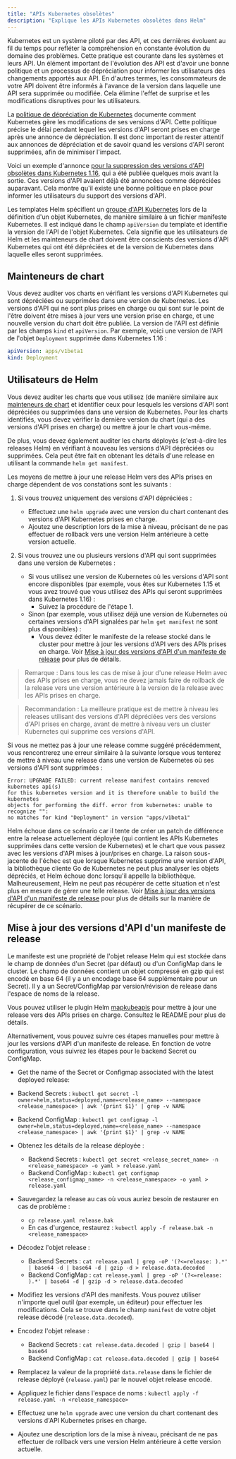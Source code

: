 ```yaml
---
title: "APIs Kubernetes obsolètes"
description: "Explique les APIs Kubernetes obsolètes dans Helm"
---
```


Kubernetes est un système piloté par des API, et ces dernières évoluent au fil du temps pour refléter la compréhension en constante évolution du domaine des problèmes. Cette pratique est courante dans les systèmes et leurs API. Un élément important de l'évolution des API est d'avoir une bonne politique et un processus de dépréciation pour informer les utilisateurs des changements apportés aux API. En d'autres termes, les consommateurs de votre API doivent être informés à l'avance de la version dans laquelle une API sera supprimée ou modifiée. Cela élimine l'effet de surprise et les modifications disruptives pour les utilisateurs.

La [politique de dépréciation de Kubernetes](https://kubernetes.io/docs/reference/using-api/deprecation-policy/) documente comment Kubernetes gère les modifications de ses versions d'API. Cette politique précise le délai pendant lequel les versions d'API seront prises en charge après une annonce de dépréciation. Il est donc important de rester attentif aux annonces de dépréciation et de savoir quand les versions d'API seront supprimées, afin de minimiser l'impact.

Voici un exemple d'annonce [pour la suppression des versions d'API obsolètes dans Kubernetes 1.16](https://kubernetes.io/blog/2019/07/18/api-deprecations-in-1-16/), qui a été publiée quelques mois avant la sortie. Ces versions d'API avaient déjà été annoncées comme dépréciées auparavant. Cela montre qu'il existe une bonne politique en place pour informer les utilisateurs du support des versions d'API.

Les templates Helm spécifient un [groupe d'API Kubernetes](https://kubernetes.io/docs/concepts/overview/kubernetes-api/#api-groups) lors de la définition d'un objet Kubernetes, de manière similaire à un fichier manifeste Kubernetes. Il est indiqué dans le champ `apiVersion` du template et identifie la version de l'API de l'objet Kubernetes. Cela signifie que les utilisateurs de Helm et les mainteneurs de chart doivent être conscients des versions d'API Kubernetes qui ont été dépréciées et de la version de Kubernetes dans laquelle elles seront supprimées.

## Mainteneurs de chart

Vous devez auditer vos charts en vérifiant les versions d'API Kubernetes qui sont dépréciées ou supprimées dans une version de Kubernetes. Les versions d'API qui ne sont plus prises en charge ou qui sont sur le point de l'être doivent être mises à jour vers une version prise en charge, et une nouvelle version du chart doit être publiée. La version de l'API est définie par les champs `kind` et `apiVersion`. Par exemple, voici une version de l'API de l'objet `Deployment` supprimée dans Kubernetes 1.16 :

```yaml
apiVersion: apps/v1beta1
kind: Deployment
```

## Utilisateurs de Helm

Vous devez auditer les charts que vous utilisez (de manière similaire aux [mainteneurs de chart](#mainteneurs-de-chart) et identifier ceux pour lesquels les versions d'API sont dépréciées ou supprimées dans une version de Kubernetes. Pour les charts identifiés, vous devez vérifier la dernière version du chart (qui a des versions d'API prises en charge) ou mettre à jour le chart vous-même.

De plus, vous devez également auditer les charts déployés (c'est-à-dire les releases Helm) en vérifiant à nouveau les versions d'API dépréciées ou supprimées. Cela peut être fait en obtenant les détails d'une release en utilisant la commande `helm get manifest`.

Les moyens de mettre à jour une release Helm vers des APIs prises en charge dépendent de vos constations sont les suivants :

1. Si vous trouvez uniquement des versions d'API dépréciées :
   - Effectuez une `helm upgrade` avec une version du chart contenant des versions d'API Kubernetes prises en charge.
   - Ajoutez une description lors de la mise à niveau, précisant de ne pas effectuer de rollback vers une version Helm antérieure à cette version actuelle.

2. Si vous trouvez une ou plusieurs versions d'API qui sont supprimées dans une version de Kubernetes :
   - Si vous utilisez une version de Kubernetes où les versions d'API sont encore disponibles (par exemple, vous êtes sur Kubernetes 1.15 et vous avez trouvé que vous utilisez des APIs qui seront supprimées dans Kubernetes 1.16) :
     - Suivez la procédure de l'étape 1.
   - Sinon (par exemple, vous utilisez déjà une version de Kubernetes où certaines versions d'API signalées par `helm get manifest` ne sont plus disponibles) :
     - Vous devez éditer le manifeste de la release stocké dans le cluster pour mettre à jour les versions d'API vers des APIs prises en charge. Voir [Mise à jour des versions d'API d'un manifeste de release](#updating-api-versions-of-a-release-manifest) pour plus de détails.

> Remarque : Dans tous les cas de mise à jour d'une release Helm avec des APIs prises en charge, vous ne devez jamais faire de rollback de la release vers une version antérieure à la version de la release avec les APIs prises en charge.

> Recommandation : La meilleure pratique est de mettre à niveau les releases utilisant des versions d'API dépréciées vers des versions d'API prises en charge, avant de mettre à niveau vers un cluster Kubernetes qui supprime ces versions d'API.

Si vous ne mettez pas à jour une release comme suggéré précédemment, vous rencontrerez une erreur similaire à la suivante lorsque vous tenterez de mettre à niveau une release dans une version de Kubernetes où ses versions d'API sont supprimées :

```
Error: UPGRADE FAILED: current release manifest contains removed kubernetes api(s)
for this kubernetes version and it is therefore unable to build the kubernetes
objects for performing the diff. error from kubernetes: unable to recognize "":
no matches for kind "Deployment" in version "apps/v1beta1"
```

Helm échoue dans ce scénario car il tente de créer un patch de différence entre la release actuellement déployée (qui contient les APIs Kubernetes supprimées dans cette version de Kubernetes) et le chart que vous passez avec les versions d'API mises à jour/prises en charge. La raison sous-jacente de l'échec est que lorsque Kubernetes supprime une version d'API, la bibliothèque cliente Go de Kubernetes ne peut plus analyser les objets dépréciés, et Helm échoue donc lorsqu'il appelle la bibliothèque. Malheureusement, Helm ne peut pas récupérer de cette situation et n'est plus en mesure de gérer une telle release. Voir [Mise à jour des versions d'API d'un manifeste de release](#mise-à-jour-des-versions-dapi-dun-manifeste-de-release) pour plus de détails sur la manière de récupérer de ce scénario.

## Mise à jour des versions d'API d'un manifeste de release

Le manifeste est une propriété de l'objet release Helm qui est stockée dans le champ de données d'un Secret (par défaut) ou d'un ConfigMap dans le cluster. Le champ de données contient un objet compressé en gzip qui est encodé en base 64 (il y a un encodage base 64 supplémentaire pour un Secret). Il y a un Secret/ConfigMap par version/révision de release dans l'espace de noms de la release.

Vous pouvez utiliser le plugin Helm [mapkubeapis](https://github.com/helm/helm-mapkubeapis) pour mettre à jour une release vers des APIs prises en charge. Consultez le README pour plus de détails.

Alternativement, vous pouvez suivre ces étapes manuelles pour mettre à jour les versions d'API d'un manifeste de release. En fonction de votre configuration, vous suivrez les étapes pour le backend Secret ou ConfigMap.

- Get the name of the Secret or Configmap associated with the latest deployed
  release:
- Backend Secrets : `kubectl get secret -l owner=helm,status=deployed,name=<release_name> --namespace <release_namespace> | awk '{print $1}' | grep -v NAME`
- Backend ConfigMap : `kubectl get configmap -l owner=helm,status=deployed,name=<release_name> --namespace <release_namespace> | awk '{print $1}' | grep -v NAME`

- Obtenez les détails de la release déployée :
  - Backend Secrets : `kubectl get secret <release_secret_name> -n <release_namespace> -o yaml > release.yaml`
  - Backend ConfigMap : `kubectl get configmap <release_configmap_name> -n <release_namespace> -o yaml > release.yaml`

- Sauvegardez la release au cas où vous auriez besoin de restaurer en cas de problème :
  - `cp release.yaml release.bak`
  - En cas d'urgence, restaurez : `kubectl apply -f release.bak -n <release_namespace>`

- Décodez l'objet release :
  - Backend Secrets : `cat release.yaml | grep -oP '(?<=release: ).*' | base64 -d | base64 -d | gzip -d > release.data.decoded`
  - Backend ConfigMap : `cat release.yaml | grep -oP '(?<=release: ).*' | base64 -d | gzip -d > release.data.decoded`

- Modifiez les versions d'API des manifests. Vous pouvez utiliser n'importe quel outil (par exemple, un éditeur) pour effectuer les modifications. Cela se trouve dans le champ `manifest` de votre objet release décodé (`release.data.decoded`).

- Encodez l'objet release :
  - Backend Secrets : `cat release.data.decoded | gzip | base64 | base64`
  - Backend ConfigMap : `cat release.data.decoded | gzip | base64`

- Remplacez la valeur de la propriété `data.release` dans le fichier de release déployé (`release.yaml`) par le nouvel objet release encodé.

- Appliquez le fichier dans l'espace de noms : `kubectl apply -f release.yaml -n <release_namespace>`

- Effectuez une `helm upgrade` avec une version du chart contenant des versions d'API Kubernetes prises en charge.

- Ajoutez une description lors de la mise à niveau, précisant de ne pas effectuer de rollback vers une version Helm antérieure à cette version actuelle.
